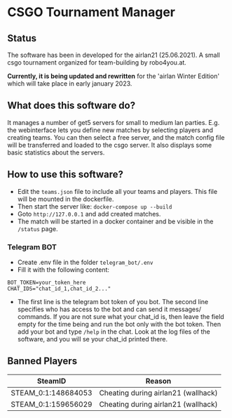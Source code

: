 # CSGO Tournament Manager

## Status

The software has been in developed for the airlan21 (25.06.2021). A small csgo tournament organized for
team-building by robo4you.at.

**Currently, it is being updated and rewritten** for the 'airlan Winter Edition' which will take place in early january
2023.

## What does this software do?

It manages a number of get5 servers for small to medium lan parties. E.g. the webinterface lets you define new matches
by selecting players and creating teams. You can then select a free server, and the match config file will be
transferred and loaded to the csgo server. It also displays some basic statistics about the servers.

## How to use this software?

+ Edit the `teams.json` file to include all your teams and players. This file will be mounted in the dockerfile.
+ Then start the server like: `docker-compose up --build`
+ Goto `http://127.0.0.1` and add created matches.
+ The match will be started in a docker container and be visible in the `/status` page.

### Telegram BOT

+ Create .env file in the folder `telegram_bot/.env`
+ Fill it with the following content:

```env
BOT_TOKEN=your_token_here
CHAT_IDS="chat_id_1,chat_id_2..."
```

+ The first line is the telegram bot token of you bot. The second line specifies who has access to the bot and can send
  it messages/ commands. If you are not sure what your chat_id is, then leave the field empty for the time being and run
  the bot only with the bot token. Then add your bot and type `/help` in the chat. Look at the log files of the
  software, and you will se your chat_id printed there.

## Banned Players

| SteamID              | Reason                              |
|----------------------|-------------------------------------|
| STEAM_0:1:148684053  | Cheating during airlan21 (wallhack) |
| STEAM_0:1:159656029  | Cheating during airlan21 (wallhack) |
